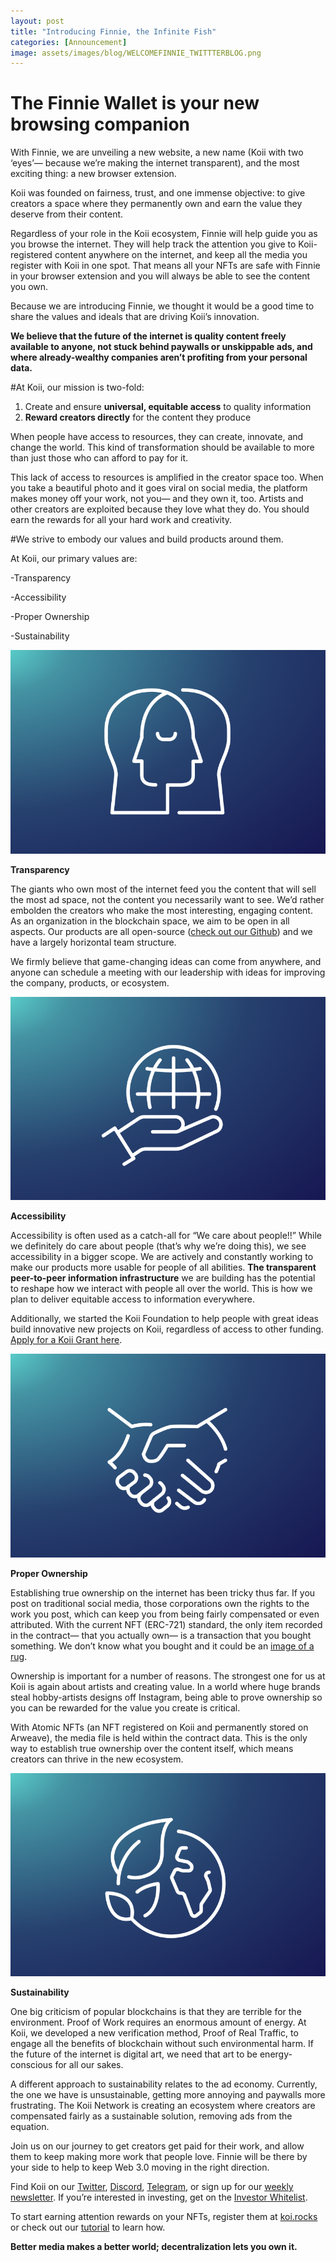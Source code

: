 ```yaml
---
layout: post
title: "Introducing Finnie, the Infinite Fish"
categories: [Announcement]
image: assets/images/blog/WELCOMEFINNIE_TWITTTERBLOG.png
---
```


# The Finnie Wallet is your new browsing companion

With Finnie, we are unveiling a new website, a new name (Koii with two ‘eyes’— because we’re making the internet transparent), and the most exciting thing: a new browser extension.

Koii was founded on fairness, trust, and one immense objective: to give creators a space where they permanently own and earn the value they deserve from their content.

Regardless of your role in the Koii ecosystem, Finnie will help guide you as you browse the internet. They will help track the attention you give to Koii-registered content anywhere on the internet, and keep all the media you register with Koii in one spot. That means all your NFTs are safe with Finnie in your browser extension and you will always be able to see the content you own.

Because we are introducing Finnie, we thought it would be a good time to share the values and ideals that are driving Koii’s innovation.

**We believe that the future of the internet is quality content freely available to anyone, not stuck behind paywalls or unskippable ads, and where already-wealthy companies aren’t profiting from your personal data.**

#At Koii, our mission is two-fold:

1. Create and ensure **universal, equitable access** to quality information
2. **Reward creators directly** for the content they produce

When people have access to resources, they can create, innovate, and change the world. This kind of transformation should be available to more than just those who can afford to pay for it.

This lack of access to resources is amplified in the creator space too. When you take a beautiful photo and it goes viral on social media, the platform makes money off your work, not you— and they own it, too. Artists and other creators are exploited because they love what they do. You should earn the rewards for all your hard work and creativity.

#We strive to embody our values and build products around them.

At Koii, our primary values are:

-Transparency

-Accessibility

-Proper Ownership

-Sustainability

![koii is transparent](/assets/images/blog/Transparent.png)

**Transparency**

The giants who own most of the internet feed you the content that will sell the most ad space, not the content you necessarily want to see. We’d rather embolden the creators who make the most interesting, engaging content. As an organization in the blockchain space, we aim to be open in all aspects. Our products are all open-source ([check out our Github](https://github.com/koii-network/)) and we have a largely horizontal team structure.

We firmly believe that game-changing ideas can come from anywhere, and anyone can schedule a meeting with our leadership with ideas for improving the company, products, or ecosystem.

![koii is accessible](/assets/images/blog/Accessible.png)

**Accessibility**

Accessibility is often used as a catch-all for “We care about people!!” While we definitely do care about people (that’s why we’re doing this), we see accessibility in a bigger scope. We are actively and constantly working to make our products more usable for people of all abilities. **The transparent peer-to-peer information infrastructure** we are building has the potential to reshape how we interact with people all over the world. This is how we plan to deliver equitable access to information everywhere.

Additionally, we started the Koii Foundation to help people with great ideas build innovative new projects on Koii, regardless of access to other funding. [Apply for a Koii Grant here](https://docs.google.com/forms/d/e/1FAIpQLSeC9Qyc4lQrKSW6_92knIE_Ko7Kd_z5g1thT0FFD0qsD7HwVw/viewform).

![koii is ownership](/assets/images/blog/ownership.png)

**Proper Ownership**

Establishing true ownership on the internet has been tricky thus far. If you post on traditional social media, those corporations own the rights to the work you post, which can keep you from being fairly compensated or even attributed. With the current NFT (ERC-721) standard, the only item recorded in the contract— that you actually own— is a transaction that you bought something. We don’t know what you bought and it could be an [image of a rug](https://cointelegraph.com/news/opensea-collector-pulls-the-rug-on-nfts-to-highlight-arbitrary-value).

Ownership is important for a number of reasons. The strongest one for us at Koii is again about artists and creating value. In a world where huge brands steal hobby-artists designs off Instagram, being able to prove ownership so you can be rewarded for the value you create is critical.

With Atomic NFTs (an NFT registered on Koii and permanently stored on Arweave), the media file is held within the contract data. This is the only way to establish true ownership over the content itself, which means creators can thrive in the new ecosystem.

![koii is sustainable](/assets/images/blog/sustainable.png)

**Sustainability**

One big criticism of popular blockchains is that they are terrible for the environment. Proof of Work requires an enormous amount of energy. At Koii, we developed a new verification method, Proof of Real Traffic, to engage all the benefits of blockchain without such environmental harm. If the future of the internet is digital art, we need that art to be energy-conscious for all our sakes.

A different approach to sustainability relates to the ad economy. Currently, the one we have is unsustainable, getting more annoying and paywalls more frustrating. The Koii Network is creating an ecosystem where creators are compensated fairly as a sustainable solution, removing ads from the equation.

Join us on our journey to get creators get paid for their work, and allow them to keep making more work that people love. Finnie will be there by your side to help to keep Web 3.0 moving in the right direction.

Find Koii on our [Twitter](https://twitter.com/koii_network), [Discord](https://discord.gg/zByqXPGEWy), [Telegram](https://t.me/joinchat/OEHs_8T9-8ZhZmU5), or sign up for our [weekly newsletter](https://bit.ly/3oni4VL). If you’re interested in investing, get on the [Investor Whitelist](https://docs.google.com/forms/d/e/1FAIpQLSd2SmUm8pr6RN4hGk1nSM_LsZyUQmxQhoRXE9lrt-oNRn0xHg/viewform?usp=sf_link).

To start earning attention rewards on your NFTs, register them at [koi.rocks](https://koi.rocks/contents) or check out our [tutorial](https://blog.openkoi.com/An-Arweave-faucet-tutorial/) to learn how.

**Better media makes a better world; decentralization lets you own it.**
